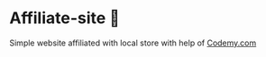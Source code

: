 # Affiliate-site :money_mouth_face:                                                                                                                                                                                                                                                               
Simple website affiliated with local store
 with help of <a href="http://johnelder.com/">Codemy.com</a>
